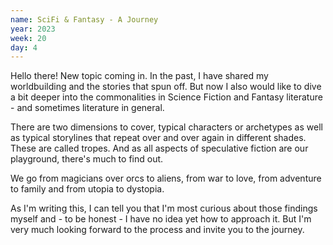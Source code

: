 ```yaml
---
name: SciFi & Fantasy - A Journey
year: 2023
week: 20
day: 4
---
```


Hello there! New topic coming in. In the past, I have shared my worldbuilding
and the stories that spun off. But now I also would like to dive a bit deeper
into the commonalities in Science Fiction and Fantasy literature - and sometimes
literature in general.

There are two dimensions to cover, typical characters or archetypes as well as
typical storylines that repeat over and over again in different shades. These
are called tropes. And as all aspects of speculative fiction are our playground,
there's much to find out.

We go from magicians over orcs to aliens, from war to love, from adventure to
family and from utopia to dystopia.

As I'm writing this, I can tell you that I'm most curious about those findings
myself and - to be honest - I have no idea yet how to approach it. But I'm very
much looking forward to the process and invite you to the journey.

